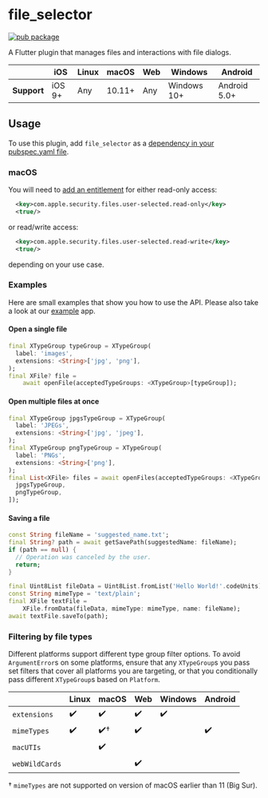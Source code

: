 # file_selector

<?code-excerpt path-base="excerpts/packages/file_selector_example"?>

[![pub package](https://img.shields.io/pub/v/file_selector.svg)](https://pub.dartlang.org/packages/file_selector)

A Flutter plugin that manages files and interactions with file dialogs.

|             | iOS    | Linux | macOS  | Web | Windows     | Android      |
|-------------|--------|-------|--------|-----|-------------|--------------|
| **Support** | iOS 9+ | Any   | 10.11+ | Any | Windows 10+ | Android 5.0+ |

## Usage
To use this plugin, add `file_selector` as a [dependency in your pubspec.yaml file](https://flutter.dev/platform-plugins/).

### macOS

You will need to [add an entitlement][entitlement] for either read-only access:
```xml
  <key>com.apple.security.files.user-selected.read-only</key>
  <true/>
```
or read/write access:
```xml
  <key>com.apple.security.files.user-selected.read-write</key>
  <true/>
```
depending on your use case.

### Examples
Here are small examples that show you how to use the API.
Please also take a look at our [example][example] app.

#### Open a single file
<?code-excerpt "open_image_page.dart (SingleOpen)"?>
``` dart
final XTypeGroup typeGroup = XTypeGroup(
  label: 'images',
  extensions: <String>['jpg', 'png'],
);
final XFile? file =
    await openFile(acceptedTypeGroups: <XTypeGroup>[typeGroup]);
```

#### Open multiple files at once
<?code-excerpt "open_multiple_images_page.dart (MultiOpen)"?>
``` dart
final XTypeGroup jpgsTypeGroup = XTypeGroup(
  label: 'JPEGs',
  extensions: <String>['jpg', 'jpeg'],
);
final XTypeGroup pngTypeGroup = XTypeGroup(
  label: 'PNGs',
  extensions: <String>['png'],
);
final List<XFile> files = await openFiles(acceptedTypeGroups: <XTypeGroup>[
  jpgsTypeGroup,
  pngTypeGroup,
]);
```

#### Saving a file
<?code-excerpt "readme_standalone_excerpts.dart (Save)"?>
```dart
const String fileName = 'suggested_name.txt';
final String? path = await getSavePath(suggestedName: fileName);
if (path == null) {
  // Operation was canceled by the user.
  return;
}

final Uint8List fileData = Uint8List.fromList('Hello World!'.codeUnits);
const String mimeType = 'text/plain';
final XFile textFile =
    XFile.fromData(fileData, mimeType: mimeType, name: fileName);
await textFile.saveTo(path);
```

### Filtering by file types

Different platforms support different type group filter options. To avoid
`ArgumentError`s on some platforms, ensure that any `XTypeGroup`s you pass set
filters that cover all platforms you are targeting, or that you conditionally
pass different `XTypeGroup`s based on `Platform`.

|                | Linux | macOS  | Web | Windows     | Android |
|----------------|-------|--------|-----|-------------|---------|
| `extensions`   | ✔️   | ✔️     | ✔️  | ✔️         |         |
| `mimeTypes`    | ✔️   | ✔️†    | ✔️  |            | ✔️      |
| `macUTIs`      |      | ✔️     |      |            |         |
| `webWildCards` |      |         | ✔️  |            |         |

† `mimeTypes` are not supported on version of macOS earlier than 11 (Big Sur).

[example]:./example
[entitlement]: https://docs.flutter.dev/desktop#entitlements-and-the-app-sandbox
